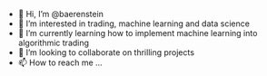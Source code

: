 - 👋 Hi, I’m @baerenstein
- 👀 I’m interested in trading, machine learning and data science
- 🌱 I’m currently learning how to implement machine learning into algorithmic trading
- 💞️ I’m looking to collaborate on thrilling projects
- 📫 How to reach me ...

<!---
baerenstein/baerenstein is a ✨ special ✨ repository because its `README.md` (this file) appears on your GitHub profile.
You can click the Preview link to take a look at your changes.
--->
